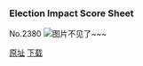### Election Impact Score Sheet
No.2380
![图片不见了~~~](https://imgs.xkcd.com/comics/election_impact_score_sheet.png)

[原址](https://xkcd.com//2380) [下载](https://imgs.xkcd.com/comics/election_impact_score_sheet.png)

